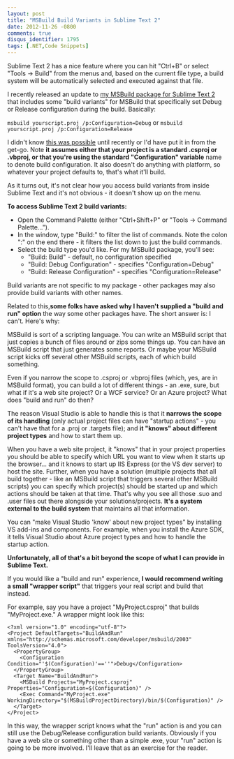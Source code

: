 ```yaml
---
layout: post
title: "MSBuild Build Variants in Sublime Text 2"
date: 2012-11-26 -0800
comments: true
disqus_identifier: 1795
tags: [.NET,Code Snippets]
---
```

Sublime Text 2 has a nice feature where you can hit "Ctrl+B" or select
"Tools -\> Build" from the menus and, based on the current file type, a
build system will be automatically selected and executed against that
file.

I recently released an update to [my MSBuild package for Sublime Text
2](https://github.com/tillig/SublimeMSBuild) that includes some "build
variants" for MSBuild that specifically set Debug or Release
configuration during the build. Basically:

`msbuild yourscript.proj /p:Configuration=Debug` 
or 
`msbuild yourscript.proj /p:Configuration=Release`

I didn't know [this was
possible](http://docs.sublimetext.info/en/latest/reference/build_systems.html)
until recently or I'd have put it in from the get-go. Note **it assumes
either that your project is a standard .csproj or .vbproj, or that
you're using the standard "Configuration" variable** name to denote
build configuration. It also doesn't do anything with platform, so
whatever your project defaults to, that's what it'll build.

As it turns out, it's not clear how you access build variants from
inside Sublime Text and it's not obvious - it doesn't show up on the
menu.

**To access Sublime Text 2 build variants:**

-   Open the Command Palette (either "Ctrl+Shift+P" or "Tools -\>
    Command Palette…").
-   In the window, type "Build:" to filter the list of commands. Note
    the colon ":" on the end there - it filters the list down to just
    the build commands.
-   Select the build type you'd like. For my MSBuild package, you'll
    see:
    -   "Build: Build" - default, no configuration specified
    -   "Build: Debug Configuration" - specifies "Configuration=Debug"
    -   "Build: Release Configuration" - specifies
        "Configuration=Release"

Build variants are not specific to my package - other packages may also
provide build variants with other names.

Related to this,**some folks have asked why I haven't supplied a "build
and run" option** the way some other packages have. The short answer is:
I can't. Here's why:

MSBuild is sort of a scripting language. You can write an MSBuild script
that just copies a bunch of files around or zips some things up. You can
have an MSBuild script that just generates some reports. Or maybe your
MSBuild script kicks off several other MSBuild scripts, each of which
build something.

Even if you narrow the scope to .csproj or .vbproj files (which, yes,
are in MSBuild format), you can build a lot of different things - an
.exe, sure, but what if it's a web site project? Or a WCF service? Or an
Azure project? What does "build and run" do then?

The reason Visual Studio is able to handle this is that it **narrows the
scope of its handling** (only actual project files can have "startup
actions" - you can't have that for a .proj or .targets file); and **it
"knows" about different project types** and how to start them up.

When you have a web site project, it "knows" that in your project
properties you should be able to specify which URL you want to view when
it starts up the browser… and it knows to start up IIS Express (or the
VS dev server) to host the site. Further, when you have a solution
(multiple projects that all build together - like an MSBuild script that
triggers several other MSBuild scripts) you can specify which project(s)
should be started up and which actions should be taken at that time.
That's why you see all those .suo and .user files out there alongside
your solutions/projects. **It's a system external to the build system**
that maintains all that information.

You can "make Visual Studio 'know' about new project types" by
installing VS add-ins and components. For example, when you install the
Azure SDK, it tells Visual Studio about Azure project types and how to
handle the startup action.

**Unfortunately, all of that's a bit beyond the scope of what I can
provide in Sublime Text.**

If you would like a "build and run" experience, **I would recommend
writing a small "wrapper script"** that triggers your real script and
build that instead.

For example, say you have a project "MyProject.csproj" that builds
"MyProject.exe." A wrapper might look like this:

    <?xml version="1.0" encoding="utf-8"?>
    <Project DefaultTargets="BuildAndRun" xmlns="http://schemas.microsoft.com/developer/msbuild/2003" ToolsVersion="4.0">
      <PropertyGroup>
        <Configuration Condition="'$(Configuration)'==''">Debug</Configuration>
      </PropertyGroup>
      <Target Name="BuildAndRun">
        <MSBuild Projects="MyProject.csproj" Properties="Configuration=$(Configuration)" />
        <Exec Command="MyProject.exe" WorkingDirectory="$(MSBuildProjectDirectory)/bin/$(Configuration)" />
      </Target>
    </Project>

In this way, the wrapper script knows what the "run" action is and you
can still use the Debug/Release configuration build variants. Obviously
if you have a web site or something other than a simple .exe, your "run"
action is going to be more involved. I'll leave that as an exercise for
the reader.

